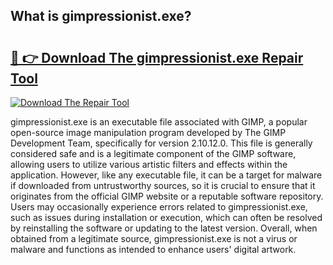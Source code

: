 ## What is gimpressionist.exe? 

# <h2><a href="https://exedetect.com/download.php?gimpressionist.exe">🔗 👉 Download The gimpressionist.exe Repair Tool</a></h2>

[![Download The Repair Tool](https://exedetect.com/download-button.jpg)](https://exedetect.com/download.php?gimpressionist.exe)

gimpressionist.exe is an executable file associated with GIMP, a popular open-source image manipulation program developed by The GIMP Development Team, specifically for version 2.10.12.0. This file is generally considered safe and is a legitimate component of the GIMP software, allowing users to utilize various artistic filters and effects within the application. However, like any executable file, it can be a target for malware if downloaded from untrustworthy sources, so it is crucial to ensure that it originates from the official GIMP website or a reputable software repository. Users may occasionally experience errors related to gimpressionist.exe, such as issues during installation or execution, which can often be resolved by reinstalling the software or updating to the latest version. Overall, when obtained from a legitimate source, gimpressionist.exe is not a virus or malware and functions as intended to enhance users' digital artwork.